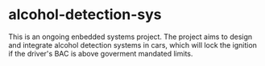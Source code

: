 # alcohol-detection-sys
This is an ongoing enbedded systems project. The project aims to design and integrate alcohol detection systems in cars, which will lock the ignition if the driver's BAC is above goverment mandated limits.
